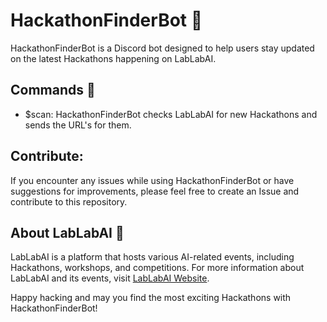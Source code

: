 # HackathonFinderBot 🤖

HackathonFinderBot is a Discord bot designed to help users stay updated on the latest Hackathons happening on LabLabAI.

## Commands 📜

- $scan: HackathonFinderBot checks LabLabAI for new Hackathons and sends the URL's for them.

## Contribute:

If you encounter any issues while using HackathonFinderBot or have suggestions for improvements, please feel free to create an Issue and contribute to this repository.

## About LabLabAI 🧪
LabLabAI is a platform that hosts various AI-related events, including Hackathons, workshops, and competitions. For more information about LabLabAI and its events, visit [LabLabAI Website](https://lablab.ai/).

Happy hacking and may you find the most exciting Hackathons with HackathonFinderBot! 
